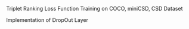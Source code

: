 Triplet Ranking Loss Function Training on COCO, miniCSD, CSD Dataset

Implementation of DropOut Layer